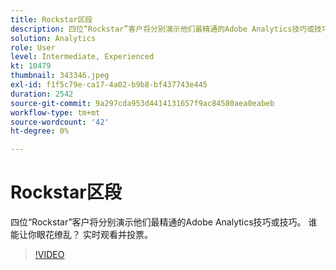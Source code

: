 ```yaml
---
title: Rockstar区段
description: 四位“Rockstar”客户将分别演示他们最精通的Adobe Analytics技巧或技巧。
solution: Analytics
role: User
level: Intermediate, Experienced
kt: 10479
thumbnail: 343346.jpeg
exl-id: f1f5c79e-ca17-4a02-b9b8-bf437743e445
duration: 2542
source-git-commit: 9a297cda953d4414131657f9ac84580aea0eabeb
workflow-type: tm+mt
source-wordcount: '42'
ht-degree: 0%

---
```


# Rockstar区段

四位“Rockstar”客户将分别演示他们最精通的Adobe Analytics技巧或技巧。 谁能让你眼花缭乱？ 实时观看并投票。

>[!VIDEO](https://video.tv.adobe.com/v/343346/?quality=12&learn=on)
